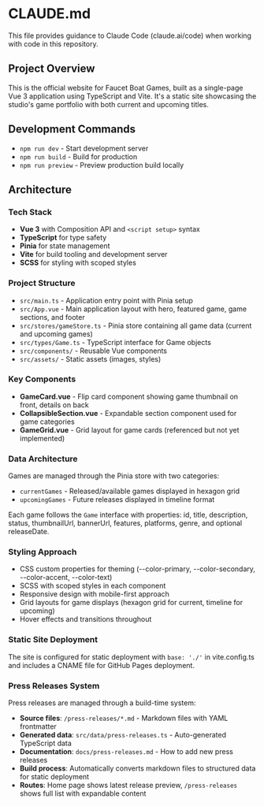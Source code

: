 # CLAUDE.md

This file provides guidance to Claude Code (claude.ai/code) when working with code in this repository.

## Project Overview

This is the official website for Faucet Boat Games, built as a single-page Vue 3 application using TypeScript and Vite. It's a static site showcasing the studio's game portfolio with both current and upcoming titles.

## Development Commands

- `npm run dev` - Start development server
- `npm run build` - Build for production
- `npm run preview` - Preview production build locally

## Architecture

### Tech Stack
- **Vue 3** with Composition API and `<script setup>` syntax
- **TypeScript** for type safety
- **Pinia** for state management
- **Vite** for build tooling and development server
- **SCSS** for styling with scoped styles

### Project Structure
- `src/main.ts` - Application entry point with Pinia setup
- `src/App.vue` - Main application layout with hero, featured game, game sections, and footer
- `src/stores/gameStore.ts` - Pinia store containing all game data (current and upcoming games)
- `src/types/Game.ts` - TypeScript interface for Game objects
- `src/components/` - Reusable Vue components
- `src/assets/` - Static assets (images, styles)

### Key Components
- **GameCard.vue** - Flip card component showing game thumbnail on front, details on back
- **CollapsibleSection.vue** - Expandable section component used for game categories
- **GameGrid.vue** - Grid layout for game cards (referenced but not yet implemented)

### Data Architecture
Games are managed through the Pinia store with two categories:
- `currentGames` - Released/available games displayed in hexagon grid
- `upcomingGames` - Future releases displayed in timeline format

Each game follows the `Game` interface with properties: id, title, description, status, thumbnailUrl, bannerUrl, features, platforms, genre, and optional releaseDate.

### Styling Approach
- CSS custom properties for theming (--color-primary, --color-secondary, --color-accent, --color-text)
- SCSS with scoped styles in each component
- Responsive design with mobile-first approach
- Grid layouts for game displays (hexagon grid for current, timeline for upcoming)
- Hover effects and transitions throughout

### Static Site Deployment
The site is configured for static deployment with `base: './'` in vite.config.ts and includes a CNAME file for GitHub Pages deployment.

### Press Releases System
Press releases are managed through a build-time system:
- **Source files**: `/press-releases/*.md` - Markdown files with YAML frontmatter
- **Generated data**: `src/data/press-releases.ts` - Auto-generated TypeScript data
- **Documentation**: `docs/press-releases.md` - How to add new press releases
- **Build process**: Automatically converts markdown files to structured data for static deployment
- **Routes**: Home page shows latest release preview, `/press-releases` shows full list with expandable content